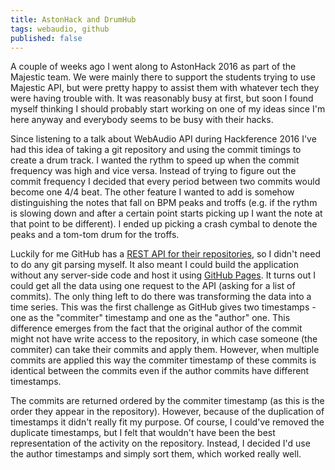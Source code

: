 ```yaml
---
title: AstonHack and DrumHub
tags: webaudio, github
published: false
---
```


A couple of weeks ago I went along to AstonHack 2016 as part of the Majestic
team.  We were mainly there to support the students trying to use Majestic
API, but were pretty happy to assist them with whatever tech they were having
trouble with. It was reasonably busy at first, but soon I found myself thinking
I should probably start working on one of my ideas since I'm here anyway and
everybody seems to be busy with their hacks.

Since listening to a talk about WebAudio API during Hackference 2016 I've had
this idea of taking a git repository and using the commit timings to create a
drum track. I wanted the rythm to speed up when the commit frequency was high
and vice versa. Instead of trying to figure out the commit frequency I decided
that every period between two commits would become one 4/4 beat. The other
feature I wanted to add is somehow distinguishing the notes that fall on BPM
peaks and troffs (e.g. if the rythm is slowing down and after a certain point
starts picking up I want the note at that point to be different). I ended up
picking a crash cymbal to denote the peaks and a tom-tom drum for the troffs.

Luckily for me GitHub has a [REST API for their repositories](https://developer.github.com/v3/), so I didn't
need to do any git parsing myself. It also meant I could build the application
without any server-side code and host it using [GitHub Pages](https://pages.github.com/). It turns out I could
get all the data using one request to the API (asking for a list of commits). The
only thing left to do there was transforming the data into a time series. This
was the first challenge as GitHub gives two timestamps - one as the "commiter"
timestamp and one as the "author" one. This difference emerges from the fact
that the original author of the commit might not have write access to the repository,
in which case someone (the commiter) can take their commits and apply them.
However, when multiple commits are applied this way the commiter timestamp of
these commits is identical between the commits even if the author commits
have different timestamps.

The commits are returned ordered by the commiter timestamp (as this is the
order they appear in the repository). However, because of the duplication of
timestamps it didn't really fit my purpose. Of course, I could've removed the
duplicate timestamps, but I felt that wouldn't have been the best
representation of the activity on the repository. Instead, I decided I'd use
the author timestamps and simply sort them, which worked really well.
